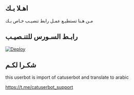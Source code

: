 ## اهـلا بـك
مـن هـنا تستطيـع عمـل رابط تنصيـب خـاص بـك

## رابـط السـورس للتنـصيـب

[![Deploy](https://www.herokucdn.com/deploy/button.svg)](https://heroku.com/deploy?template=https://github.com/q7xij-AR/pack)

## شكـرا لكـم 


this userbot is import of catuserbot and translate to arabic

https://t.me/catuserbot_support
